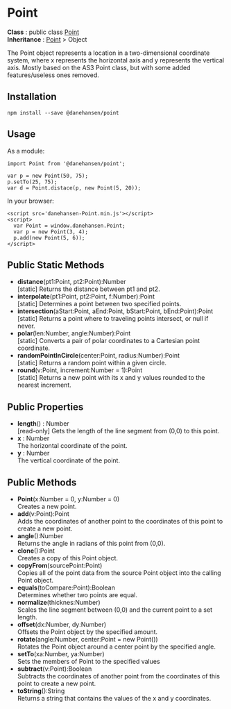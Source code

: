 # Point

__Class__ : public class [Point](https://github.com/danehansen/Point)  
__Inheritance__ : [Point](https://github.com/danehansen/Point) > Object

The Point object represents a location in a two-dimensional coordinate system, where x represents the horizontal axis and y represents the vertical axis. Mostly based on the AS3 Point class, but with some added features/useless ones removed.

## Installation

`npm install --save @danehansen/point`

## Usage

As a module:

    import Point from '@danehansen/point';

    var p = new Point(50, 75);
    p.setTo(25, 75);
    var d = Point.distace(p, new Point(5, 20));

In your browser:

    <script src='danehansen-Point.min.js'></script>
    <script>
      var Point = window.danehansen.Point;
      var p = new Point(3, 4);
      p.add(new Point(5, 6));
    </script>

## Public Static Methods

* __distance__(pt1:Point, pt2:Point):Number  
[static] Returns the distance between pt1 and pt2.
* __interpolate__(pt1:Point, pt2:Point, f:Number):Point  
[static] Determines a point between two specified points.
* __intersection__(aStart:Point, aEnd:Point, bStart:Point, bEnd:Point):Point  
[static] Returns a point where to traveling points intersect, or null if never.
* __polar__(len:Number, angle:Number):Point  
[static] Converts a pair of polar coordinates to a Cartesian point coordinate.
* __randomPointInCircle__(center:Point, radius:Number):Point  
[static] Returns a random point within a given circle.
* __round__(v:Point, increment:Number = 1):Point  
[static] Returns a new point with its x and y values rounded to the nearest increment.

## Public Properties

* __length__() : Number  
[read-only] Gets the length of the line segment from (0,0) to this point.
* __x__ : Number  
The horizontal coordinate of the point.
* __y__ : Number  
The vertical coordinate of the point.

## Public Methods

* __Point__(x:Number = 0, y:Number = 0)  
Creates a new point.
* __add__(v:Point):Point  
Adds the coordinates of another point to the coordinates of this point to create a new point.
* __angle__():Number  
Returns the angle in radians of this point from (0,0).
* __clone__():Point  
Creates a copy of this Point object.
* __copyFrom__(sourcePoint:Point)  
Copies all of the point data from the source Point object into the calling Point object.
* __equals__(toCompare:Point):Boolean  
Determines whether two points are equal.
* __normalize__(thicknes:Number)  
Scales the line segment between (0,0) and the current point to a set length.
* __offset__(dx:Number, dy:Number)  
Offsets the Point object by the specified amount.
* __rotate__(angle:Number, center:Point = new Point())  
Rotates the Point object around a center point by the specified angle.
* __setTo__(xa:Number, ya:Number)  
Sets the members of Point to the specified values
* __subtract__(v:Point):Boolean  
Subtracts the coordinates of another point from the coordinates of this point to create a new point.
* __toString__():String  
Returns a string that contains the values of the x and y coordinates.
